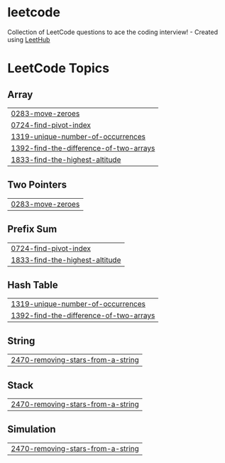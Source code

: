 # leetcode
Collection of LeetCode questions to ace the coding interview! - Created using [LeetHub](https://github.com/QasimWani/LeetHub)

<!---LeetCode Topics Start-->
# LeetCode Topics
## Array
|  |
| ------- |
| [0283-move-zeroes](https://github.com/forminju/leetcode/tree/master/0283-move-zeroes) |
| [0724-find-pivot-index](https://github.com/forminju/leetcode/tree/master/0724-find-pivot-index) |
| [1319-unique-number-of-occurrences](https://github.com/forminju/leetcode/tree/master/1319-unique-number-of-occurrences) |
| [1392-find-the-difference-of-two-arrays](https://github.com/forminju/leetcode/tree/master/1392-find-the-difference-of-two-arrays) |
| [1833-find-the-highest-altitude](https://github.com/forminju/leetcode/tree/master/1833-find-the-highest-altitude) |
## Two Pointers
|  |
| ------- |
| [0283-move-zeroes](https://github.com/forminju/leetcode/tree/master/0283-move-zeroes) |
## Prefix Sum
|  |
| ------- |
| [0724-find-pivot-index](https://github.com/forminju/leetcode/tree/master/0724-find-pivot-index) |
| [1833-find-the-highest-altitude](https://github.com/forminju/leetcode/tree/master/1833-find-the-highest-altitude) |
## Hash Table
|  |
| ------- |
| [1319-unique-number-of-occurrences](https://github.com/forminju/leetcode/tree/master/1319-unique-number-of-occurrences) |
| [1392-find-the-difference-of-two-arrays](https://github.com/forminju/leetcode/tree/master/1392-find-the-difference-of-two-arrays) |
## String
|  |
| ------- |
| [2470-removing-stars-from-a-string](https://github.com/forminju/leetcode/tree/master/2470-removing-stars-from-a-string) |
## Stack
|  |
| ------- |
| [2470-removing-stars-from-a-string](https://github.com/forminju/leetcode/tree/master/2470-removing-stars-from-a-string) |
## Simulation
|  |
| ------- |
| [2470-removing-stars-from-a-string](https://github.com/forminju/leetcode/tree/master/2470-removing-stars-from-a-string) |
<!---LeetCode Topics End-->